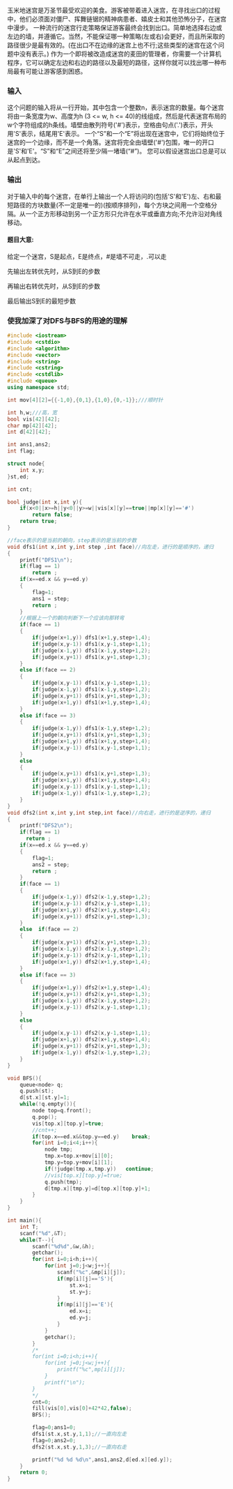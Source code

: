 玉米地迷宫是万圣节最受欢迎的美食。游客被带着进入迷宫，在寻找出口的过程中，他们必须面对僵尸、挥舞链锯的精神病患者、嬉皮士和其他恐怖分子，在迷宫中漫步。
一种流行的迷宫行走策略保证游客最终会找到出口。简单地选择右边或左边的墙，并遵循它。当然，不能保证哪一种策略(左或右)会更好，而且所采取的路径很少是最有效的。(在出口不在边缘的迷宫上也不行;这些类型的迷宫在这个问题中没有表示。)
作为一个即将被改造成迷宫的麦田的管理者，你需要一个计算机程序，它可以确定左边和右边的路径以及最短的路径，这样你就可以找出哪一种布局最有可能让游客感到困惑。
### 输入
这个问题的输入将从一行开始，其中包含一个整数n，表示迷宫的数量。每个迷宫将由一条宽度为w、高度为h (3 <= w, h <= 40)的线组成，然后是代表迷宫布局的w个字符组成的h条线。墙壁由散列符号('#')表示，空格由句点('.')表示，开头用'S'表示，结尾用'E'表示。
一个“S”和一个“E”将出现在迷宫中，它们将始终位于迷宫的一个边缘，而不是一个角落。迷宫将完全由墙壁('#')包围，唯一的开口是'S'和'E'。“S”和“E”之间还将至少隔一堵墙(“#”)。
您可以假设迷宫出口总是可以从起点到达。
### 输出
对于输入中的每个迷宫，在单行上输出一个人将访问的(包括'S'和'E')左、右和最短路径的方块数量(不一定是唯一的)(按顺序排列)，每个方块之间用一个空格分隔。从一个正方形移动到另一个正方形只允许在水平或垂直方向;不允许沿对角线移动。

#### 题目大意:

给定一个迷宫，S是起点，E是终点，#是墙不可走，.可以走

先输出左转优先时，从S到E的步数

再输出右转优先时，从S到E的步数

最后输出S到E的最短步数

### 使我加深了对DFS与BFS的用途的理解
```cpp
#include <iostream>
#include <cstdio>
#include <algorithm>
#include <vector>
#include <string>
#include <cstring>
#include <cstdlib>
#include <queue>
using namespace std;

int mov[4][2]={{-1,0},{0,1},{1,0},{0,-1}};///顺时针

int h,w;///高，宽
bool vis[42][42];
char mp[42][42];
int d[42][42];

int ans1,ans2;
int flag;

struct node{
    int x,y;
}st,ed;

int cnt;

bool judge(int x,int y){
    if(x<0||x>=h||y<0||y>=w||vis[x][y]==true||mp[x][y]=='#')
        return false;
    return true;
}

//face表示的是当前的朝向，step表示的是当前的步数
void dfs1(int x,int y,int step ,int face)//向左走，进行的是顺序的，递归
{
    printf("DFS1\n");
    if(flag == 1)
        return ;
    if(x==ed.x && y==ed.y)
    {
        flag=1;
        ans1 = step;
        return ;
    }
    //根据上一个的朝向判断下一个应该向那转弯
    if(face == 1)
    {
        if(judge(x+1,y)) dfs1(x+1,y,step+1,4);
        if(judge(x,y-1)) dfs1(x,y-1,step+1,1);
        if(judge(x-1,y)) dfs1(x-1,y,step+1,2);
        if(judge(x,y+1)) dfs1(x,y+1,step+1,3);
    }
    else if(face == 2)
    {
        if(judge(x,y-1)) dfs1(x,y-1,step+1,1);
        if(judge(x-1,y)) dfs1(x-1,y,step+1,2);
        if(judge(x,y+1)) dfs1(x,y+1,step+1,3);
        if(judge(x+1,y)) dfs1(x+1,y,step+1,4);
    }
    else if(face == 3)
    {
        if(judge(x-1,y)) dfs1(x-1,y,step+1,2);
        if(judge(x,y+1)) dfs1(x,y+1,step+1,3);
        if(judge(x+1,y)) dfs1(x+1,y,step+1,4);
        if(judge(x,y-1)) dfs1(x,y-1,step+1,1);
    }
    else
    {
        if(judge(x,y+1)) dfs1(x,y+1,step+1,3);
        if(judge(x+1,y)) dfs1(x+1,y,step+1,4);
        if(judge(x,y-1)) dfs1(x,y-1,step+1,1);
        if(judge(x-1,y)) dfs1(x-1,y,step+1,2);
    }
}
void dfs2(int x,int y,int step,int face)//向右走，进行的是逆序的，递归
{
    printf("DFS2\n");
    if(flag == 1)
      return ;
    if(x==ed.x && y==ed.y)
    {
        flag=1;
        ans2 = step;
        return ;
    }
    if(face == 1)
    {
        if(judge(x-1,y)) dfs2(x-1,y,step+1,2);
        if(judge(x,y-1)) dfs2(x,y-1,step+1,1);
        if(judge(x+1,y)) dfs2(x+1,y,step+1,4);
        if(judge(x,y+1)) dfs2(x,y+1,step+1,3);
    }
    else  if(face == 2)
    {
        if(judge(x,y+1)) dfs2(x,y+1,step+1,3);
        if(judge(x-1,y)) dfs2(x-1,y,step+1,2);
        if(judge(x,y-1)) dfs2(x,y-1,step+1,1);
        if(judge(x+1,y)) dfs2(x+1,y,step+1,4);
    }
    else if(face == 3)
    {
        if(judge(x+1,y)) dfs2(x+1,y,step+1,4);
        if(judge(x,y+1)) dfs2(x,y+1,step+1,3);
        if(judge(x-1,y)) dfs2(x-1,y,step+1,2);
        if(judge(x,y-1)) dfs2(x,y-1,step+1,1);
    }
    else
    {
        if(judge(x,y-1)) dfs2(x,y-1,step+1,1);
        if(judge(x+1,y)) dfs2(x+1,y,step+1,4);
        if(judge(x,y+1)) dfs2(x,y+1,step+1,3);
        if(judge(x-1,y)) dfs2(x-1,y,step+1,2);
    }
}

void BFS(){
    queue<node> q;
    q.push(st);
    d[st.x][st.y]=1;
    while(!q.empty()){
        node top=q.front();
        q.pop();
        vis[top.x][top.y]=true;
        //cnt++;
        if(top.x==ed.x&&top.y==ed.y)    break;
        for(int i=0;i<4;i++){
            node tmp;
            tmp.x=top.x+mov[i][0];
            tmp.y=top.y+mov[i][1];
            if(!judge(tmp.x,tmp.y))   continue;
            //vis[top.x][top.y]=true;
            q.push(tmp);
            d[tmp.x][tmp.y]=d[top.x][top.y]+1;
        }
    }
}

int main(){
    int T;
    scanf("%d",&T);
    while(T--){
        scanf("%d%d",&w,&h);
        getchar();
        for(int i=0;i<h;i++){
            for(int j=0;j<w;j++){
                scanf("%c",&mp[i][j]);
                if(mp[i][j]=='S'){
                    st.x=i;
                    st.y=j;
                }
                if(mp[i][j]=='E'){
                    ed.x=i;
                    ed.y=j;
                }
            }
            getchar();
        }
        /*
        for(int i=0;i<h;i++){
            for(int j=0;j<w;j++){
                printf("%c",mp[i][j]);
            }
            printf("\n");
        }
        */
        cnt=0;
        fill(vis[0],vis[0]+42*42,false);
        BFS();

        flag=0;ans1=0;
        dfs1(st.x,st.y,1,1);//一直向左走
        flag=0;ans2=0;
        dfs2(st.x,st.y,1,3);//一直向右走

        printf("%d %d %d\n",ans1,ans2,d[ed.x][ed.y]);
    }
    return 0;
}

```
